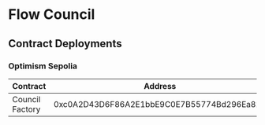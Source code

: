 # Flow Council

## Contract Deployments

### Optimism Sepolia

<table>
<thead>
    <tr>
        <th>Contract</th>
        <th>Address</th>
    </tr>
</thead>
<tbody>
    <tr>
        <td>Council Factory</td>
        <td>0xc0A2D43D6F86A2E1bbE9C0E7B55774Bd296Ea821</td>
    </tr>
</tbody>
</table>
